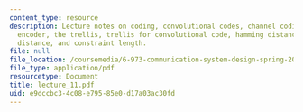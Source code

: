 ```yaml
---
content_type: resource
description: Lecture notes on coding, convolutional codes, channel coding, sequential
  encoder, the trellis, trellis for convolutional code, hamming distance, euclidean
  distance, and constraint length.
file: null
file_location: /coursemedia/6-973-communication-system-design-spring-2006/e9dccbc34c08e79585e0d17a03ac30fd_lecture_11.pdf
file_type: application/pdf
resourcetype: Document
title: lecture_11.pdf
uid: e9dccbc3-4c08-e795-85e0-d17a03ac30fd
---
```

